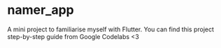 # namer_app
A mini project to familiarise myself with Flutter.
You can find this project step-by-step guide from Google Codelabs &lt;3
